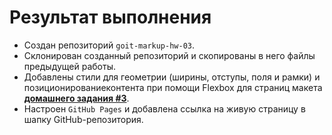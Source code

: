 # Результат выполнения

- Создан репозиторий `goit-markup-hw-03`.
- Склонирован созданный репозиторий и скопированы в него файлы предыдущей работы.
- Добавлены стили для геометрии (ширины, отступы, поля и рамки) и позиционированиеконтента при помощи Flexbox для страниц макета
  [**домашнего задания #3**](<https://www.figma.com/file/oTYBECAN79dXy19hzWObO4/Web-Studio-(Version-2.1)?node-id=1%3A94>).
- Настроен `GitHub Pages` и добавлена ссылка на живую страницу в шапку GitHub-репозитория.
